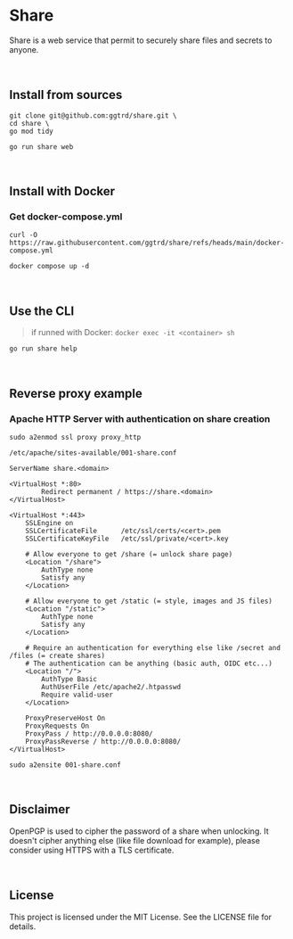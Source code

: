 # Share

Share is a web service that permit to securely share files and secrets to anyone.

<br>

## Install from sources
```
git clone git@github.com:ggtrd/share.git \
cd share \
go mod tidy
```
```
go run share web
```

<br>

## Install with Docker

### Get docker-compose.yml
```
curl -O https://raw.githubusercontent.com/ggtrd/share/refs/heads/main/docker-compose.yml
```

```
docker compose up -d
```

<br>

## Use the CLI

> if runned with Docker:
> ```docker exec -it <container> sh```

```
go run share help
```

<br>

## Reverse proxy example

### Apache HTTP Server with authentication on share creation
```
sudo a2enmod ssl proxy proxy_http
```

```
/etc/apache/sites-available/001-share.conf
```

```
ServerName share.<domain>

<VirtualHost *:80>
        Redirect permanent / https://share.<domain>
</VirtualHost>

<VirtualHost *:443>
	SSLEngine on
	SSLCertificateFile      /etc/ssl/certs/<cert>.pem
	SSLCertificateKeyFile   /etc/ssl/private/<cert>.key

	# Allow everyone to get /share (= unlock share page)
	<Location "/share">
		AuthType none
		Satisfy any
	</Location>

	# Allow everyone to get /static (= style, images and JS files)
	<Location "/static">
		AuthType none
		Satisfy any
	</Location>

	# Require an authentication for everything else like /secret and /files (= create shares)
	# The authentication can be anything (basic auth, OIDC etc...)
	<Location "/">
		AuthType Basic
		AuthUserFile /etc/apache2/.htpasswd
		Require valid-user
	</Location>

	ProxyPreserveHost On
	ProxyRequests On
	ProxyPass / http://0.0.0.0:8080/
	ProxyPassReverse / http://0.0.0.0:8080/
</VirtualHost>
```

```
sudo a2ensite 001-share.conf
```

<br>

## Disclaimer
OpenPGP is used to cipher the password of a share when unlocking. It doesn't cipher anything else (like file download for example), please consider using HTTPS with a TLS certificate.

<br>

## License
This project is licensed under the MIT License. See the LICENSE file for details.

